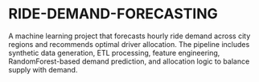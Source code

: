 # RIDE-DEMAND-FORECASTING
A machine learning project that forecasts hourly ride demand across city regions and recommends optimal driver allocation. The pipeline includes synthetic data generation, ETL processing, feature engineering, RandomForest-based demand prediction, and allocation logic to balance supply with demand.
